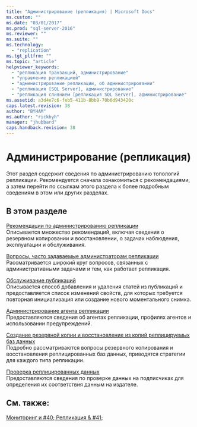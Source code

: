 ```yaml
---
title: "Администрирование (репликация) | Microsoft Docs"
ms.custom: ""
ms.date: "03/01/2017"
ms.prod: "sql-server-2016"
ms.reviewer: ""
ms.suite: ""
ms.technology: 
  - "replication"
ms.tgt_pltfrm: ""
ms.topic: "article"
helpviewer_keywords: 
  - "репликация транзакций, администрирование"
  - "управление репликацией"
  - "администрирование репликации, об администрировании"
  - "репликация [SQL Server], администрирование"
  - "репликация слиянием [репликация SQL Server], администрирование"
ms.assetid: a3d4e7c6-feb5-411b-8bb9-70b6d943420c
caps.latest.revision: 38
author: "BYHAM"
ms.author: "rickbyh"
manager: "jhubbard"
caps.handback.revision: 38
---
```

# Администрирование (репликация)
  Этот раздел содержит сведения по администрированию топологий репликации. Рекомендуется сначала ознакомиться с рекомендациями, а затем перейти по ссылкам этого раздела к более подробным сведениям в этом или других разделах.  
  
## В этом разделе  
 [Рекомендации по администрированию репликации](../../../relational-databases/replication/administration/best-practices-for-replication-administration.md)  
 Описывается множество рекомендаций, включая сведения о резервном копировании и восстановлении, о задачах наблюдения, эксплуатации и обслуживания.  
  
 [Вопросы, часто задаваемые администраторам репликации](../../../relational-databases/replication/administration/frequently-asked-questions-for-replication-administrators.md)  
 Рассматривается широкий круг вопросов, связанных с административными задачами и тем, как работает репликация.  
  
 [Обслуживание публикаций](../../../relational-databases/replication/publish/maintain-publications.md)  
 Описывается способ добавления и удаления статей из публикаций и предоставляется список изменений свойств, для которых требуется повторная инициализация или создание нового моментального снимка.  
  
 [Администрирование агента репликации](../../../relational-databases/replication/agents/replication-agent-administration.md)  
 Предоставляются сведения об агентах репликации, профилях агентов и использовании предупреждений.  
  
 [Создание резервной копии и восстановление из копий реплицируемых баз данных](../../../relational-databases/replication/administration/back-up-and-restore-replicated-databases.md)  
 Подробно рассматриваются вопросы резервного копирования и восстановления реплицированных баз данных, приводятся стратегии для каждого типа репликации.  
  
 [Проверка реплицированных данных](../../../relational-databases/replication/validate-replicated-data.md)  
 Предоставляются сведения по проверке данных на подписчиках для определения их соответствия данным на издателе.  
  
## См. также:  
 [Мониторинг и #40; Репликация & #41;](../../../relational-databases/replication/monitor/monitoring-replication.md)  
  
  